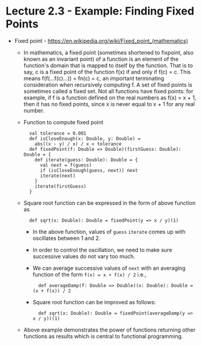 # Lecture 2.3 - Example: Finding Fixed Points

- Fixed point - https://en.wikipedia.org/wiki/Fixed_point_(mathematics)
    + In mathematics, a fixed point (sometimes shortened to fixpoint, also known as an invariant point) of a function is an element of the function's domain that is mapped to itself by the function. That is to say, c is a fixed point of the function f(x) if and only if f(c) = c. This means f(f(...f(c)...)) = fn(c) = c, an important terminating consideration when recursively computing f. A set of fixed points is sometimes called a fixed set. Not all functions have fixed points: for example, if f is a function defined on the real numbers as f(x) = x + 1, then it has no fixed points, since x is never equal to x + 1 for any real number.
    + Function to compute fixed point

            val tolerance = 0.001
            def isCloseEnough(x: Double, y: Double) =
              abs((x - y) / x) / x < tolerance
            def fixedPoint(f: Double => Double)(firstGuess: Double): Double = {
              def iterate(guess: Double): Double = {
                val next = f(guess)
                if (isCloseEnough(guess, next)) next
                iterate(next)
              }
              iterate(firstGuess)
            }

    + Square root function can be expressed in the form of above function as

            def sqrt(x: Double): Double = fixedPoint(y => x / y)(1)

        * In the above function, values of `guess` `iterate` comes up with oscillates between 1 and 2.
        * In order to control the oscillation, we need to make sure successive values do not vary too much.
        * We can average successive values of `next` with an averaging function of the form `f(x) = x + f(x) / 2` i.e.,

                def averageDamp(f: Double => Double)(x: Double): Double = (x + f(x)) / 2

        * Square root function can be improved as follows:

                def sqrt(x: Double): Double = fixedPoint(averageDamp(y => x / y))(1)

    + Above example demonstrates the power of functions returning other functions as results which is central to functional programming.